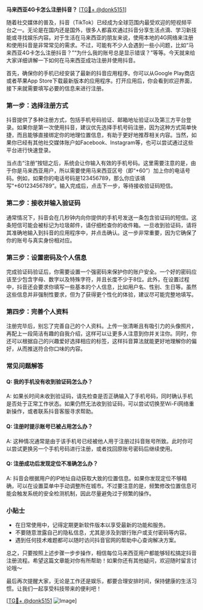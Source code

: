 **马来西亚4G卡怎么注册抖音？** [[TG💪+ @donk5151](https://t.me/s/donk5151)]

随着社交媒体的普及，抖音（TikTok）已经成为全球范围内最受欢迎的短视频平台之一。无论是在国内还是国外，很多人都喜欢通过抖音分享生活点滴、学习新技能或寻找娱乐内容。对于生活在马来西亚的朋友来说，使用本地的4G网络来注册和使用抖音是非常常见的需求。不过，可能有不少人会遇到一些小问题，比如“马来西亚4G卡怎么注册抖音？”“为什么我的账号总是显示错误？”等等。今天就来给大家详细讲解一下如何在马来西亚成功注册并使用抖音。

首先，确保你的手机已经安装了最新的抖音应用程序。你可以从Google Play商店或者苹果App Store下载最新版本的应用程序。打开应用后，你会看到欢迎界面，接下来就需要填写必要的信息来进行注册。

### 第一步：选择注册方式

抖音提供了多种注册方式，包括手机号码验证、邮箱地址验证以及第三方平台登录。如果你是第一次使用抖音，建议优先选择手机号码注册，因为这种方式简单快捷，而且能够直接绑定你的地理位置信息，有助于更好地推荐相关内容。当然，如果你已经有其他社交媒体账户如Facebook、Instagram等，也可以尝试通过这些平台进行快速登录。

当点击“注册”按钮之后，系统会让你输入有效的手机号码。这里需要注意的是，由于你是马来西亚用户，所以需要使用马来西亚区号（即“+60”）加上你的电话号码。例如，如果你的电话号码是123456789，那么你应该填写“+60123456789”。输入完成后，点击下一步，等待接收验证码短信。

### 第二步：接收并输入验证码

通常情况下，抖音会在几秒钟内向你提供的手机号发送一条包含验证码的短信。这条短信可能会被标记为垃圾邮件，请仔细检查你的收件箱。一旦收到验证码，请将其准确地输入到抖音的应用程序中，并点击确认。这一步非常重要，因为它确保了你的账号与真实身份相对应。

### 第三步：设置密码及个人信息

完成验证码验证后，你需要设置一个强密码来保护你的账户安全。一个好的密码应该至少包含字母、数字以及特殊字符，并且长度不少于8位。此外，在设置过程中，抖音还会要求你填写一些基本的个人信息，比如用户名、性别、生日等。虽然这些信息并非强制性要求，但为了获得更个性化的体验，建议尽可能完整地填写。

### 第四步：完善个人资料

注册完毕后，别忘了完善自己的个人资料。上传一张清晰且有吸引力的头像照片，再配上一段简洁有趣的自我介绍，这样可以让更多人注意到你并关注你。同时，你还可以根据自己的兴趣爱好选择相应的标签，这样抖音算法就能更好地理解你的偏好，从而推送符合你口味的内容。

### 常见问题解答

#### Q: 我的手机没有收到验证码怎么办？
A: 如果长时间未收到验证码，请先检查是否正确输入了手机号码，同时确认手机是否处于正常工作状态。如果仍然无法收到验证码，可以尝试切换至Wi-Fi网络重新操作，或者联系抖音客服寻求帮助。

#### Q: 注册时提示账号已被占用怎么办？
A: 这种情况通常是由于该手机号已经被他人用于注册过抖音账号所致。此时你可以尝试更换另一个手机号码进行注册，或者找回原账号密码后继续使用。

#### Q: 注册成功后发现定位不准确怎么办？
A: 抖音会根据用户的IP地址自动获取大致的位置信息。如果你发现定位不够精确，可以在设置菜单中手动调整所在城市。不过要注意的是，频繁修改位置信息可能会触发系统的安全检测机制，因此尽量避免过于频繁的操作。

### 小贴士

- 在日常使用中，记得定期更新软件版本以享受最新的功能和服务。
- 不要随意泄露自己的隐私信息，尤其是涉及到银行账户或支付密码等内容。
- 遇到任何技术难题都可以随时访问抖音官网的帮助中心查询解决方案。

总之，只要按照上述步骤一步步操作，相信每位马来西亚用户都能够轻松搞定抖音注册流程。希望这篇文章能对你有所帮助！如果你还有其他疑问，欢迎随时留言讨论哦～

最后再次提醒大家，无论是工作还是娱乐，都要合理安排时间，保持健康的生活习惯。让我们一起享受科技带来的便利吧！

[[TG💪+ @donk5151](https://t.me/s/donk5151) ![Image](https://i.postimg.cc/rwNCRYN7/Snipaste-2025-04-30-17-27-05.png)]